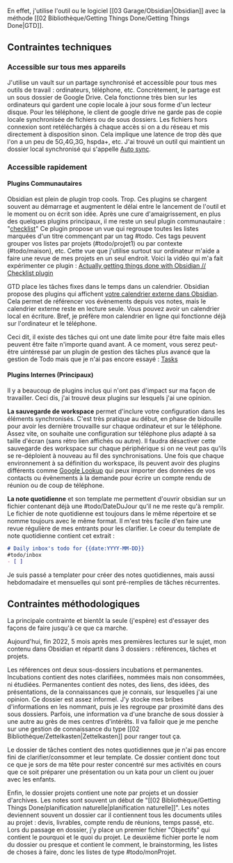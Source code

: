 En effet, j'utilise l'outil ou le logiciel [[03 Garage/Obsidian|Obsidian]] avec la méthode [[02 Bibliothèque/Getting Things Done/Getting Things Done|GTD]].

## Contraintes techniques

### Accessible sur tous mes appareils
J'utilise un vault sur un partage synchronisé et accessible pour tous mes outils de travail : ordinateurs, téléphone, etc.
Concrètement, le partage est un sous dossier de Google Drive.
Cela fonctionne très bien sur les ordinateurs qui gardent une copie locale à jour sous forme d'un lecteur disque.
Pour les téléphone, le client de google drive ne garde pas de copie locale synchronisée de fichiers ou de sous dossiers.
Les fichiers hors connexion sont retéléchargés à chaque accès si on a du réseau  et mis directement à disposition sinon.
Cela implique une latence de trop dès que l'on a un peu de 5G,4G,3G, hspda+, etc.
J'ai trouvé un outil qui maintient un dossier local synchronisé qui s'appelle [Auto sync](https://play.google.com/store/apps/details?id=com.ttxapps.drivesync).

### Accessible rapidement

#### Plugins Communautaires

Obsidian est plein de plugin trop cools.
Trop.
Ces plugins se chargent souvent au démarrage et augmentent le délai entre le lancement de l'outil et le moment ou on écrit son idée.
Après une cure d'amaigrissement, en plus des quelques plugins principaux, il me reste un seul plugin communautaire : "[checklist](https://obsidian.md/plugins?id=obsidian-checklist-plugin)"
Ce plugin propose un vue qui regroupe toutes les listes marquées d'un titre commençant par un tag \#todo.
Ces tags peuvent grouper vos listes par projets (\#todo/projet1) ou par contexte (\#todo/maison), etc.
Cette vue que j'utilise surtout sur ordinateur m'aide a faire une revue de mes projets en un seul endroit.
Voici la vidéo qui m'a fait expérimenter ce plugin :
[Actually getting things done with Obsidian // Checklist plugin](https://www.youtube.com/watch?v=ODhHTngIMJE)

GTD place les tâches fixes dans le temps dans un calendrier.
Obsidian propose des plugins qui affichent [votre calendrier externe dans Obsidian](https://obsidian.md/plugins?id=obsidian-full-calendar).
Cela permet de référencer vos évènements depuis vos notes, mais le calendrier externe reste en lecture seule.
Vous pouvez avoir un calendrier local en écriture.
Bref, je préfère mon calendrier en ligne qui fonctionne déjà sur l'ordinateur et le téléphone.

Ceci dit, il existe des tâches qui ont une date limite pour être faite mais elles peuvent être faite n'importe quand avant.
A ce moment, vous serez peut-être uintéressé par un plugin de gestion des tâches plus avancé que la gestion de Todo mais que je n'ai pas encore essayé : [Tasks](obsidian://show-plugin?id=obsidian-tasks-plugin)

#### Plugins Internes (Principaux)

Il y a beaucoup de plugins inclus qui n'ont pas d'impact sur ma façon de travailler.
Ceci dis, j'ai trouvé deux plugins sur lesquels j'ai une opinion.

**La sauvegarde de workspace** permet d'inclure votre configuration dans les éléments synchronisés.
C'est très pratique au début, en phase de bidouille pour avoir les dernière trouvaille sur chaque ordinateur et sur le téléphone.
Assez vite, on souhaite une configuration sur téléphone plus adapté à sa taille d'écran (sans rétro lien affichés ou autre).
Il faudra désactiver cette sauvegarde des workspace sur chaque périphérique si on ne veut pas qu'ils se re-déploient à nouveau au fil des synchronisations.
Une fois que chaque environnement à sa définition du workspace, ils peuvent avoir des plugins différents comme [Google Lookup](https://obsidian.md/plugins?id=obsidian-google-lookup) qui peux importer des données de vos contacts ou évènements à la demande pour écrire un compte rendu de réunion ou de coup de téléphone.

**La note quotidienne** et son template me permettent d'ouvrir obsidian sur un fichier contenant déjà une \#todo/DateDuJour qu'il ne me reste qu'à remplir.
Le fichier de note quotidienne est toujours dans le même répertoire et se nomme toujours avec le même format.
Il m'est très facile d'en faire une revue régulière de mes entrants pour les clarifier.
Le coeur du template de note quotidienne contient cet extrait :

```md
# Daily inbox's todo for {{date:YYYY-MM-DD}}
#todo/inbox
- [ ] 
```
Je suis passé a templater pour créer des notes quotidiennes, mais aussi hebdomadaire et mensuelles qui sont pré-remplies de tâches récurrentes.

## Contraintes méthodologiques

La principale contrainte et bientôt la seule (j'espère) est d'essayer des façons de faire jusqu'à ce que ca marche.

Aujourd'hui, fin 2022, 5 mois après mes premières lectures sur le sujet, mon contenu dans Obsidian et répartit dans 3 dossiers : références, tâches et projets.

Les références ont deux sous-dossiers incubations et permanentes.
Incubations contient des notes clarifiées, nommées mais non consommées, ni étudiées.
Permanentes contient des notes, des liens, des idées, des présentations, de la connaissances que je connais, sur lesquelles j'ai une opinion.
Ce dossier est assez informel.
J'y stocke mes bribes d'informations en les nommant, puis je les regroupe par proximité dans des sous dossiers.
Parfois, une information va d'une branche de sous dossier à une autre au grès de mes centres d'intérêts.
Il va falloir que je me penche sur une gestion de connaissance du type [[02 Bibliothèque/Zettelkasten|Zettelkasten]] pour ranger tout ça.

Le dossier de tâches contient des notes quotidiennes que je n'ai pas encore fini de clarifier/consommer et leur template.
Ce dossier contient donc tout ce que je sors de ma tête pour rester concentré sur mes activités en cours que ce soit préparer une présentation ou un kata pour un client ou jouer avec les enfants.

Enfin, le dossier projets contient une note par projets et un dossier d'archives.
Les notes sont souvent un début de "[[02 Bibliothèque/Getting Things Done/planification naturelle|planification naturelle]]".
Les notes deviennent souvent un dossier car il contiennent tous les documents utiles au projet : devis, livrables, compte rendu de réunions, temps passé, etc.
Lors du passage en dossier, j'y place un premier fichier "Objectifs" qui contient le pourquoi et le quoi du projet.
Le deuxième fichier porte le nom du dossier ou presque et contient le comment, le brainstorming, les listes de choses à faire, donc les listes de type \#todo/monProjet.

